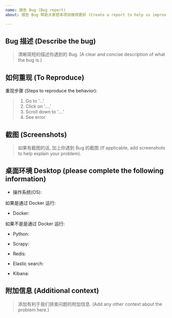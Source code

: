 ```yaml
---
name: 报告 Bug (Bug report)
about: 报告 Bug 帮助大家把本项目做得更好 (Create a report to help us improve)

---
```


<!--
将本段内容删除, 并把以下 > 开头的段落根据你遇到的 Bug 自行替换;
Delete this paragraph and replace the content below starting with `>` with your own words according to the bug you encountered.
-->

## Bug 描述 (Describe the bug)

> 清晰简短的描述你遇到的 Bug. (A clear and concise description of what the bug is.)

## 如何重现 (To Reproduce)

重现步骤 (Steps to reproduce the behavior):

> 1.  Go to '...'
> 2.  Click on '....'
> 3.  Scroll down to '....'
> 4.  See error

## 截图 (Screenshots)

> 如果有截图的话, 加上你遇到 Bug 的截图 (If applicable, add screenshots to help explain your problem).

## 桌面环境 Desktop (please complete the following information)

-  操作系统(OS): 

如果是通过 Docker 运行:

-  Docker:

如果不是是通过 Docker 运行:

-  Python: 

-  Scrapy:

-  Redis:

-  Elastic search:

-  Kibana:

## 附加信息 (Additional context)

> 添加有利于我们排查问题的附加信息. (Add any other context about the problem here.)

